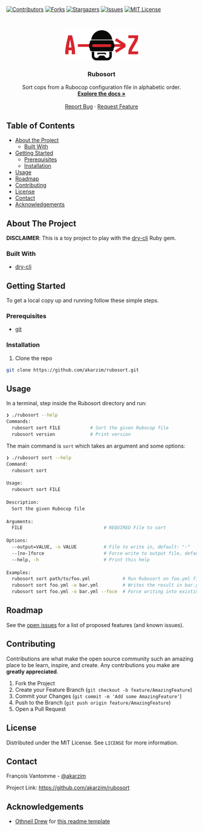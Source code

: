 <!-- PROJECT SHIELDS -->
[![Contributors][contributors-shield]][contributors-url]
[![Forks][forks-shield]][forks-url]
[![Stargazers][stars-shield]][stars-url]
[![Issues][issues-shield]][issues-url]
[![MIT License][license-shield]][license-url]

<!-- PROJECT LOGO -->
<br />
<p align="center">
  <a href="https://github.com/akarzim/rubosort">
    <img src="images/rubosort.png" alt="Logo" width="201" height="82">
  </a>

  <h3 align="center">Rubosort</h3>

  <p align="center">
    Sort cops from a Rubocop configuration file in alphabetic order.
    <br />
    <a href="https://github.com/akarzim/rubosort"><strong>Explore the docs »</strong></a>
    <br />
    <br />
    <a href="https://github.com/akarzim/rubosort/issues">Report Bug</a>
    ·
    <a href="https://github.com/akarzim/rubosort/issues">Request Feature</a>
  </p>
</p>

<!-- TABLE OF CONTENTS -->
## Table of Contents

* [About the Project](#about-the-project)
  * [Built With](#built-with)
* [Getting Started](#getting-started)
  * [Prerequisites](#prerequisites)
  * [Installation](#installation)
* [Usage](#usage)
* [Roadmap](#roadmap)
* [Contributing](#contributing)
* [License](#license)
* [Contact](#contact)
* [Acknowledgements](#acknowledgements)

## About The Project

**DISCLAIMER**: This is a toy project to play with the [dry-cli][dry-cli] Ruby gem.

### Built With

* [dry-cli][dry-cli]

## Getting Started

To get a local copy up and running follow these simple steps.

### Prerequisites

* [git](https://git-scm.com/downloads)

### Installation

1. Clone the repo

```sh
git clone https://github.com/akarzim/rubosort.git
```

## Usage

In a terminal, step inside the Rubosort directory and run:

```sh
❯ ./rubosort --help
Commands:
  rubosort sort FILE           # Sort the given Rubocop file
  rubosort version             # Print version
```

The main command is `sort` which takes an argument and some options:

```sh
❯ ./rubosort sort --help
Command:
  rubosort sort

Usage:
  rubosort sort FILE

Description:
  Sort the given Rubocop file

Arguments:
  FILE                              # REQUIRED File to sort

Options:
  --output=VALUE, -o VALUE          # File to write in, default: "-"
  --[no-]force                      # Force write to output file, default: false
  --help, -h                        # Print this help

Examples:
  rubosort sort path/to/foo.yml            # Run Rubosort on foo.yml file
  rubosort sort foo.yml -o bar.yml         # Writes the result in bar.yml
  rubosort sort foo.yml -o bar.yml --foce  # Force writing into existing bar.yml file
```

## Roadmap

See the [open issues](https://github.com/akarzim/rubosort/issues) for a list of proposed features (and known issues).

## Contributing

Contributions are what make the open source community such an amazing place to be learn, inspire, and create. Any contributions you make are **greatly appreciated**.

1. Fork the Project
2. Create your Feature Branch (`git checkout -b feature/AmazingFeature`)
3. Commit your Changes (`git commit -m 'Add some AmazingFeature'`)
4. Push to the Branch (`git push origin feature/AmazingFeature`)
5. Open a Pull Request

## License

Distributed under the MIT License. See `LICENSE` for more information.

## Contact

François Vantomme - [@akarzim](https://mastodon.host/@akarzim)

Project Link: <https://github.com/akarzim/rubosort>

## Acknowledgements

* [Othneil Drew][othneildrew] for [this readme template][readme-template]

<!-- https://www.markdownguide.org/basic-syntax/#reference-style-links -->
[contributors-shield]: https://img.shields.io/github/contributors/akarzim/rubosort.svg?style=flat-square
[contributors-url]: https://github.com/akarzim/rubosort/graphs/contributors
[forks-shield]: https://img.shields.io/github/forks/akarzim/rubosort.svg?style=flat-square
[forks-url]: https://github.com/akarzim/rubosort/network/members
[stars-shield]: https://img.shields.io/github/stars/akarzim/rubosort.svg?style=flat-square
[stars-url]: https://github.com/akarzim/rubosort/stargazers
[issues-shield]: https://img.shields.io/github/issues/akarzim/rubosort.svg?style=flat-square
[issues-url]: https://github.com/akarzim/rubosort/issues
[license-shield]: https://img.shields.io/github/license/akarzim/rubosort.svg?style=flat-square
[license-url]: https://github.com/akarzim/rubosort/blob/master/LICENSE.txt
[dry-cli]: https://dry-rb.org/gems/dry-cli/main/
[othneildrew]: https://github.com/othneildrew
[readme-template]: https://github.com/othneildrew/Best-README-Template
